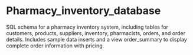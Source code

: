 # Pharmacy_inventory_database
SQL schema for a pharmacy inventory system, including tables for customers, products, suppliers, inventory, pharmacists, orders, and order details. Includes sample data inserts and a view order_summary to display complete order information with pricing.

